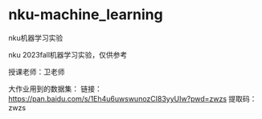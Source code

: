 # nku-machine_learning
nku机器学习实验

nku 2023fall机器学习实验，仅供参考

授课老师：卫老师

大作业用到的数据集：
链接：https://pan.baidu.com/s/1Eh4u6uwswunozCI83yyUIw?pwd=zwzs 
提取码：zwzs
